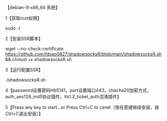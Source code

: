 【debian-9-x86_64 系统】

1【获取root权限】

sudo -i

2【安装SSR脚本】

wget --no-check-certificate https://github.com/hbiao0827/shadowsocksR/blob/main/shadowsocksR.sh && chmod +x shadowsocksR.sh

3【运行配置SSR】

./shadowsocksR.sh

4【password设置密码Hb5141，port设置端口443，chacha20加密方式，auth_aes128_md5协议插件，tls1.2_ticket_auth混淆插件】

5【Press any key to start...or Press Ctrl+C to canel（按任意键继续安装，按Ctrl+C退出安装）】
